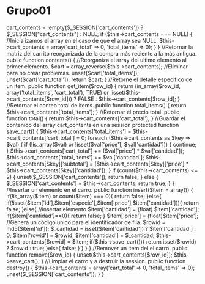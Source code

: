 # Grupo01
<?php
session_start();
class Pedidos
{
    protected $cart_contents = array();

    //Obtener de session la matriz del carrito de compras.
    public function __construct()
    {
        $this->cart_contents = !empty($_SESSION['cart_contents']) ? $_SESSION["cart_contents"] : NULL;
        if ($this->cart_contents === NULL) {
            //Inicializamos el array en el caso de que el array sea NULL.
            $this->cart_contents = array('cart_total' => 0, 'total_items' => 0);
        }
    }

    //Retornar la matriz del carrito reorganizada de la compra más reciente a la más antigua.
    public function contents()
    {
        //Reorganiza el array del ultimo elemento al primer elemento.
        $cart = array_reverse($this->cart_contents);
        //Eliminar para no crear problemas.
        unset($cart['total_items']);
        unset($cart['cart_total']);

        return $cart;
    }


    //Retorne el detalle especifico de un item.
    public function get_item($row_id)
    {
        return (in_array($row_id, array('total_items', 'cart_total'), TRUE) or
            !isset($this->cart_contents[$row_id]))
            ? FALSE
            : $this->cart_contents[$row_id];
    }
    //Retornar el conteo total de items.
    public function total_items()
    {
        return $this->cart_contents['total_items'];
    }
    //Retornar el precio total.
    public function total()
    {
        return $this->cart_contents['cart_total'];
    }
    //Guardar el contenido del array cart_contents en una session
    protected function save_cart()
    {
        $this->cart_contents['total_items'] = $this->cart_contents['cart_total'] = 0;

        foreach ($this->cart_contents as $key => $val) {
            if (!is_array($val) or !isset($val['price'], $val['cantidad'])) {
                continue;
            }
            $this->cart_contents['cart_total'] += ($val['price'] * $val['cantidad']);
            $this->cart_contents['total_items'] += $val['cantidad'];
            $this->cart_contents[$key]['subtotal'] =
                ($this->cart_contents[$key]['price'] * $this->cart_contents[$key]['cantidad']);
        }

        if (count($this->cart_contents) <= 2) {
            unset($_SESSION['cart_contents']);
            return false;
        } else {
            $_SESSION['cart_contents'] = $this->cart_contents;
            return true;
        }
    }


    //Insertar un elemento en el carro.
    public function insert($item = array())
    {
        if(!is_array($item) or count($item) === 0){
            return false;
        }else{
            if(!isset($item['id'],$item['especie'],$item['price'],$item['cantidad'])){
                return false;
            }else{
                //insertar elemento
                $item['cantidad'] = (float) $item['cantidad'];
                if($item['cantidad']==0){
                    return false;
                }
                $item['price'] = (float)$item['price'];
                //Genera un código unico para el identificador de fila.
                $rowid = md5($item['id']);
                $_cantidad = isset($item['cantidad']) ? $item['cantidad'] : 0;
                $item['rowid'] = $rowid;
                $item['cantidad'] = $_cantidad;
                $this->cart_contents[$rowid] = $item;
                if($this->save_cart()){
                    return isset($rowid) ? $rowid : true;
                }else{
                    false;
                }
            }
        }
    }




    //Remover un item del el carro.
    public function remove($row_id)
    {
        unset($this->cart_contents[$row_id]);
        $this->save_cart();
    }

    //Limpiar el carro y a destruir la session.
    public function destroy()
    {
        $this->cart_contents = array('cart_total' => 0, 'total_items' => 0);
        unset($_SESSION['cart_contents']);
    }
}

